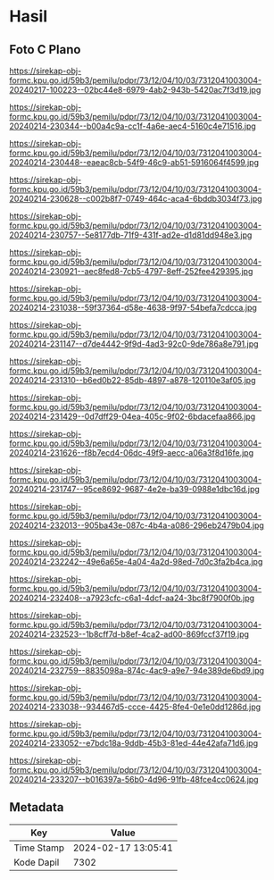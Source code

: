 # Hasil

## Foto C Plano

https://sirekap-obj-formc.kpu.go.id/59b3/pemilu/pdpr/73/12/04/10/03/7312041003004-20240217-100223--02bc44e8-6979-4ab2-943b-5420ac7f3d19.jpg

https://sirekap-obj-formc.kpu.go.id/59b3/pemilu/pdpr/73/12/04/10/03/7312041003004-20240214-230344--b00a4c9a-cc1f-4a6e-aec4-5160c4e71516.jpg

https://sirekap-obj-formc.kpu.go.id/59b3/pemilu/pdpr/73/12/04/10/03/7312041003004-20240214-230448--eaeac8cb-54f9-46c9-ab51-5916064f4599.jpg

https://sirekap-obj-formc.kpu.go.id/59b3/pemilu/pdpr/73/12/04/10/03/7312041003004-20240214-230628--c002b8f7-0749-464c-aca4-6bddb3034f73.jpg

https://sirekap-obj-formc.kpu.go.id/59b3/pemilu/pdpr/73/12/04/10/03/7312041003004-20240214-230757--5e8177db-71f9-431f-ad2e-d1d81dd948e3.jpg

https://sirekap-obj-formc.kpu.go.id/59b3/pemilu/pdpr/73/12/04/10/03/7312041003004-20240214-230921--aec8fed8-7cb5-4797-8eff-252fee429395.jpg

https://sirekap-obj-formc.kpu.go.id/59b3/pemilu/pdpr/73/12/04/10/03/7312041003004-20240214-231038--59f37364-d58e-4638-9f97-54befa7cdcca.jpg

https://sirekap-obj-formc.kpu.go.id/59b3/pemilu/pdpr/73/12/04/10/03/7312041003004-20240214-231147--d7de4442-9f9d-4ad3-92c0-9de786a8e791.jpg

https://sirekap-obj-formc.kpu.go.id/59b3/pemilu/pdpr/73/12/04/10/03/7312041003004-20240214-231310--b6ed0b22-85db-4897-a878-120110e3af05.jpg

https://sirekap-obj-formc.kpu.go.id/59b3/pemilu/pdpr/73/12/04/10/03/7312041003004-20240214-231429--0d7dff29-04ea-405c-9f02-6bdacefaa866.jpg

https://sirekap-obj-formc.kpu.go.id/59b3/pemilu/pdpr/73/12/04/10/03/7312041003004-20240214-231626--f8b7ecd4-06dc-49f9-aecc-a06a3f8d16fe.jpg

https://sirekap-obj-formc.kpu.go.id/59b3/pemilu/pdpr/73/12/04/10/03/7312041003004-20240214-231747--95ce8692-9687-4e2e-ba39-0988e1dbc16d.jpg

https://sirekap-obj-formc.kpu.go.id/59b3/pemilu/pdpr/73/12/04/10/03/7312041003004-20240214-232013--905ba43e-087c-4b4a-a086-296eb2479b04.jpg

https://sirekap-obj-formc.kpu.go.id/59b3/pemilu/pdpr/73/12/04/10/03/7312041003004-20240214-232242--49e6a65e-4a04-4a2d-98ed-7d0c3fa2b4ca.jpg

https://sirekap-obj-formc.kpu.go.id/59b3/pemilu/pdpr/73/12/04/10/03/7312041003004-20240214-232408--a7923cfc-c6a1-4dcf-aa24-3bc8f7900f0b.jpg

https://sirekap-obj-formc.kpu.go.id/59b3/pemilu/pdpr/73/12/04/10/03/7312041003004-20240214-232523--1b8cff7d-b8ef-4ca2-ad00-869fccf37f19.jpg

https://sirekap-obj-formc.kpu.go.id/59b3/pemilu/pdpr/73/12/04/10/03/7312041003004-20240214-232759--8835098a-874c-4ac9-a9e7-94e389de6bd9.jpg

https://sirekap-obj-formc.kpu.go.id/59b3/pemilu/pdpr/73/12/04/10/03/7312041003004-20240214-233038--934467d5-ccce-4425-8fe4-0e1e0dd1286d.jpg

https://sirekap-obj-formc.kpu.go.id/59b3/pemilu/pdpr/73/12/04/10/03/7312041003004-20240214-233052--e7bdc18a-9ddb-45b3-81ed-44e42afa71d6.jpg

https://sirekap-obj-formc.kpu.go.id/59b3/pemilu/pdpr/73/12/04/10/03/7312041003004-20240214-233207--b016397a-56b0-4d96-91fb-48fce4cc0624.jpg


## Metadata

| Key        | Value               |
| ---------- | ------------------- |
| Time Stamp | 2024-02-17 13:05:41 |
| Kode Dapil | 7302                |



